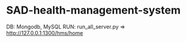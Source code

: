 # SAD-health-management-system
DB: Mongodb, MySQL
RUN: run_all_server.py => http://127.0.0.1:1300/hms/home
